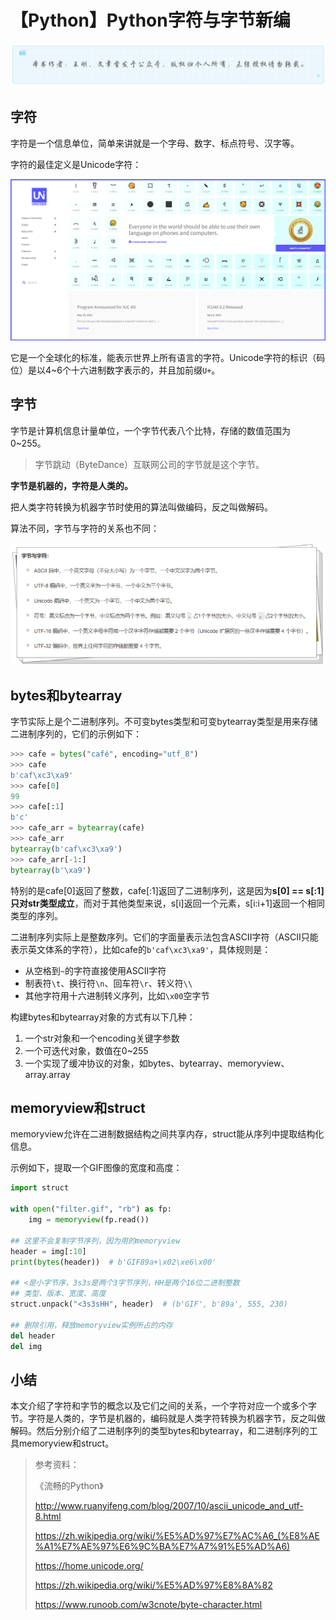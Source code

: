 # 【Python】Python字符与字节新编
![](../wanggang.png)

## 字符

字符是一个信息单位，简单来讲就是一个字母、数字、标点符号、汉字等。

字符的最佳定义是Unicode字符：

![](002022-【Python】Python字符与字节新编/image-20210607090732870.png)

它是一个全球化的标准，能表示世界上所有语言的字符。Unicode字符的标识（码位）是以4~6个十六进制数字表示的，并且加前缀`U+`。

## 字节

字节是计算机信息计量单位，一个字节代表八个比特，存储的数值范围为0~255。

> 字节跳动（ByteDance）互联网公司的字节就是这个字节。
>

**字节是机器的，字符是人类的。**

把人类字符转换为机器字节时使用的算法叫做编码，反之叫做解码。

算法不同，字节与字符的关系也不同：

![](002022-【Python】Python字符与字节新编/image-20210607093222333.png)

## bytes和bytearray

字节实际上是个二进制序列。不可变bytes类型和可变bytearray类型是用来存储二进制序列的，它们的示例如下：

```python
>>> cafe = bytes("café", encoding="utf_8")
>>> cafe
b'caf\xc3\xa9'
>>> cafe[0]
99
>>> cafe[:1]
b'c'
>>> cafe_arr = bytearray(cafe)
>>> cafe_arr
bytearray(b'caf\xc3\xa9')
>>> cafe_arr[-1:]
bytearray(b'\xa9')
```

特别的是cafe[0]返回了整数，cafe[:1]返回了二进制序列，这是因为**s[0] == s[:1]只对str类型成立**，而对于其他类型来说，s[i]返回一个元素，s[i:i+1]返回一个相同类型的序列。

二进制序列实际上是整数序列。它们的字面量表示法包含ASCII字符（ASCII只能表示英文体系的字符），比如cafe的`b'caf\xc3\xa9'`，具体规则是：

- 从空格到`~`的字符直接使用ASCII字符
- 制表符`\t`、换行符`\n`、回车符`\r`、转义符`\\`
- 其他字符用十六进制转义序列，比如`\x00`空字节

构建bytes和bytearray对象的方式有以下几种：

1. 一个str对象和一个encoding关键字参数
2. 一个可迭代对象，数值在0~255
3. 一个实现了缓冲协议的对象，如bytes、bytearray、memoryview、array.array

## memoryview和struct

memoryview允许在二进制数据结构之间共享内存，struct能从序列中提取结构化信息。

示例如下，提取一个GIF图像的宽度和高度：

```python
import struct

with open("filter.gif", "rb") as fp:
    img = memoryview(fp.read())

## 这里不会复制字节序列，因为用的memoryview
header = img[:10]
print(bytes(header))  # b'GIF89a+\x02\xe6\x00'

## <是小字节序，3s3s是两个3字节序列，HH是两个16位二进制整数
## 类型、版本、宽度、高度
struct.unpack("<3s3sHH", header)  # (b'GIF', b'89a', 555, 230)

## 删除引用，释放memoryview实例所占的内存
del header
del img
```

## 小结

本文介绍了字符和字节的概念以及它们之间的关系，一个字符对应一个或多个字节。字符是人类的，字节是机器的，编码就是人类字符转换为机器字节，反之叫做解码。然后分别介绍了二进制序列的类型bytes和bytearray，和二进制序列的工具memoryview和struct。

> 参考资料：
>
> 《流畅的Python》
>
> http://www.ruanyifeng.com/blog/2007/10/ascii_unicode_and_utf-8.html
>
> https://zh.wikipedia.org/wiki/%E5%AD%97%E7%AC%A6_(%E8%AE%A1%E7%AE%97%E6%9C%BA%E7%A7%91%E5%AD%A6)
>
> https://home.unicode.org/
>
> https://zh.wikipedia.org/wiki/%E5%AD%97%E8%8A%82
>
> https://www.runoob.com/w3cnote/byte-character.html